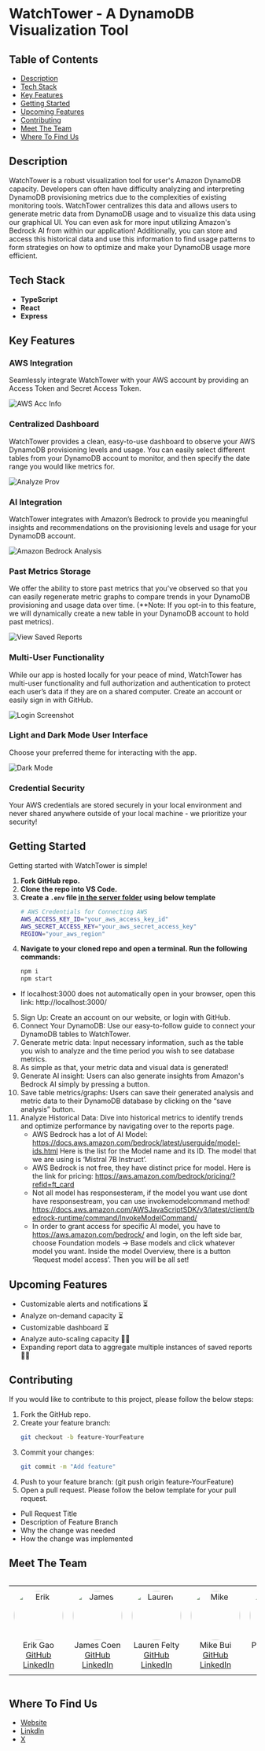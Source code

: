 # WatchTower - A DynamoDB Visualization Tool

## Table of Contents

- [Description](#description)
- [Tech Stack](#tech-stack)
- [Key Features](#key-features)
- [Getting Started](#getting-started)
- [Upcoming Features](#upcoming-features)
- [Contributing](#contributing)
- [Meet The Team](#meet-the-team)
- [Where To Find Us](#where-to-find-us)

## Description

WatchTower is a robust visualization tool for user's Amazon DynamoDB capacity. Developers can often have difficulty analyzing and interpreting DynamoDB provisioning metrics due to the complexities of existing monitoring tools. WatchTower centralizes this data and allows users to generate metric data from DynamoDB usage and to visualize this data using our graphical UI. You can even ask for more input utilizing Amazon's Bedrock AI from within our application! Additionally, you can store and access this historical data and use this information to find usage patterns to form strategies on how to optimize and make your DynamoDB usage more efficient.

## Tech Stack

- **TypeScript**
- **React**
- **Express**

## Key Features

### AWS Integration
Seamlessly integrate WatchTower with your AWS account by providing an Access Token and Secret Access Token.

![AWS Acc Info](https://github.com/user-attachments/assets/90a3d36b-ca49-46bc-b429-e458fbebfe9d)

### Centralized Dashboard
WatchTower provides a clean, easy-to-use dashboard to observe your AWS DynamoDB provisioning levels and usage. You can easily select different tables from your DynamoDB account to monitor, and then specify the date range you would like metrics for.

![Analyze Prov](https://github.com/user-attachments/assets/32d5a9f2-e104-4287-9503-d33baeb4ff52)


### AI Integration
WatchTower integrates with Amazon’s Bedrock to provide you meaningful insights and recommendations on the provisioning levels and usage for your DynamoDB account.

![Amazon Bedrock Analysis](https://github.com/user-attachments/assets/5743ddbc-67b5-46cc-b392-a66d0db92813)


### Past Metrics Storage
We offer the ability to store past metrics that you’ve observed so that you can easily regenerate metric graphs to compare trends in your DynamoDB provisioning and usage data over time. (**Note: If you opt-in to this feature, we will dynamically create a new table in your DynamoDB account to hold past metrics).

![View Saved Reports](https://github.com/user-attachments/assets/a7a89e2c-205a-4fef-9ade-8def139cf058)


### Multi-User Functionality
While our app is hosted locally for your peace of mind, WatchTower has multi-user functionality and full authorization and authentication to protect each user’s data if they are on a shared computer. Create an account or easily sign in with GitHub.

![Login Screenshot](https://github.com/user-attachments/assets/46376579-b4d4-41ec-9018-4eceef1894b3)

### Light and Dark Mode User Interface
Choose your preferred theme for interacting with the app.

![Dark Mode](https://github.com/user-attachments/assets/106d2460-5128-4927-af69-7b37fbafce4d)

### Credential Security
Your AWS credentials are stored securely in your local environment and never shared anywhere outside of your local machine - we prioritize your security!



## Getting Started

Getting started with WatchTower is simple!

1. **Fork GitHub repo.**
2. **Clone the repo into VS Code.**
3. **Create a `.env` file <strong><u>in the server folder</u></strong> using below template**
    ```sh
    # AWS Credentials for Connecting AWS
    AWS_ACCESS_KEY_ID="your_aws_access_key_id"
    AWS_SECRET_ACCESS_KEY="your_aws_secret_access_key"
    REGION="your_aws_region"
    ```
4. **Navigate to your cloned repo and open a terminal. Run the following commands:**
   ```sh
   npm i
   npm start
   ```
 - If localhost:3000 does not automatically open in your browser, open this link: http://localhost:3000/
5. Sign Up: Create an account on our website, or login with GitHub.
6. Connect Your DynamoDB: Use our easy-to-follow guide to connect your DynamoDB tables to WatchTower.
7. Generate metric data: Input necessary information, such as the table you wish to analyze and the time period you wish to see database metrics.
8. As simple as that, your metric data and visual data is generated!
9. Generate AI insight: Users can also generate insights from Amazon's Bedrock AI simply by pressing a button.
10. Save table metrics/graphs: Users can save their generated analysis and metric data to their DynamoDB database by clicking on the “save analysis” button.
11. Analyze Historical Data: Dive into historical metrics to identify trends and optimize performance by navigating over to the reports page.
    - AWS Bedrock has a lot of AI Model: https://docs.aws.amazon.com/bedrock/latest/userguide/model-ids.html Here is the list for the Model name and its ID. The model that we are using is ‘Mistral 7B Instruct’.
    - AWS Bedrock is not free, they have distinct price for model. Here is the link for pricing: https://aws.amazon.com/bedrock/pricing/?refid=ft_card
    - Not all model has responsesteram, if the model you want use dont have responsestream, you can use invokemodelcommand method! https://docs.aws.amazon.com/AWSJavaScriptSDK/v3/latest/client/bedrock-runtime/command/InvokeModelCommand/
    - In order to grant access for specific AI model, you have to https://aws.amazon.com/bedrock/ and login, on the left side bar, choose Foundation models -> Base models and click whatever model you want. Inside the model Overview, there is a button ‘Request model access’. Then you will be all set!




## Upcoming Features
- Customizable alerts and notifications ⏳
- Analyze on-demand capacity ⏳
- Customizable dashboard ⏳
- Analyze auto-scaling capacity 🙏🏻
- Expanding report data to aggregate multiple instances of saved reports 🙏🏻

## Contributing
If you would like to contribute to this project, please follow the below steps:

1. Fork the GitHub repo.
2. Create your feature branch:
      ```sh
      git checkout -b feature-YourFeature
4. Commit your changes:
      ```sh
      git commit -m "Add feature"
5. Push to your feature branch: (git push origin feature-YourFeature)
6. Open a pull request. Please follow the below template for your pull request.
- Pull Request Title
- Description of Feature Branch
- Why the change was needed
- How the change was implemented

## Meet The Team

<div style="display: flex; justify-content: center;">

<table>
  <tr>
    <td style="text-align: center; padding: 10px;">
      <img src="https://drive.google.com/uc?export=view&id=17KDjj9yn_AKJJ41DHijzIz7aX7Ya9tQv" alt="Erik" width="100" style="border-radius: 50%;">
      <br>Erik Gao
      <br><a href="https://github.com/KIREG19">GitHub</a>
      <br><a href="https://www.linkedin.com/in/erikgaogg/">LinkedIn</a>
    </td>
    <td style="text-align: center; padding: 10px;">
      <img src="https://drive.google.com/uc?export=view&id=1ZCAgpJy2Msswi_3On4JPhAJg2lqZFHZZ" alt="James" width="100" style="border-radius: 50%;">
      <br>James Coen
      <br><a href="https://github.com/jamescoen">GitHub</a>
      <br><a href="https://www.linkedin.com/in/james-coen-2a00a3148/">LinkedIn</a>
    </td>
    <td style="text-align: center; padding: 10px;">
      <img src="https://drive.google.com/uc?export=view&id=1LXKcsG7xmbbIVCnsdTwouOuMX1HL6HjO" alt="Lauren" width="100" style="border-radius: 50%;">
      <br>Lauren Felty
      <br><a href="https://github.com/LaurenFelty">GitHub</a>
      <br><a href="https://www.linkedin.com/in/lauren-felty/">LinkedIn</a>
    </td>
    <td style="text-align: center; padding: 10px;">
      <img src="https://drive.google.com/uc?export=view&id=1Wprg3i-j_KIZf816Wi1utsjnaH6w7Jgs" alt="Mike" width="100" style="border-radius: 50%;">
      <br>Mike Bui
      <br><a href="https://github.com/MikeBui91">GitHub</a>
      <br><a href="https://www.linkedin.com/in/mike-bui09/">LinkedIn</a>
    </td>
    <td style="text-align: center; padding: 10px;">
      <img src="https://drive.google.com/uc?export=view&id=180dmu9oKMT7fu_sQVLo6gqSSOADei1-Z" alt="Piero" width="100" style="border-radius: 50%;">
      <br>Piero Espejo
      <br><a href="https://github.com/Piero914">GitHub</a>
      <br><a href="https://www.linkedin.com/in/piero-espejo-6813a9b0/">LinkedIn</a>
    </td>
  </tr>
</table>

</div>

## Where To Find Us
- [Website](https://watch-tower.co/)
- [LinkdIn](https://www.linkedin.com/in/watchtower-db/)
- [X](https://x.com/WatchTower_DB)

